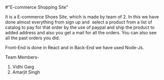 #"E-commerce Shopping Site"


It is a E-commerce Shoes Site, which is made by team of 2. In this we have done almost everything from sign up and  select a product from a list of catalog to pay for that order by the use of paypal and ship the product to added address and also you get a mail for all the orders. You can also see all the past orders you did.  

Front-End is done in React and in Back-End we have used Node-Js.


Team Members-

1) Vidhi Garg
2) Amarjit Singh
